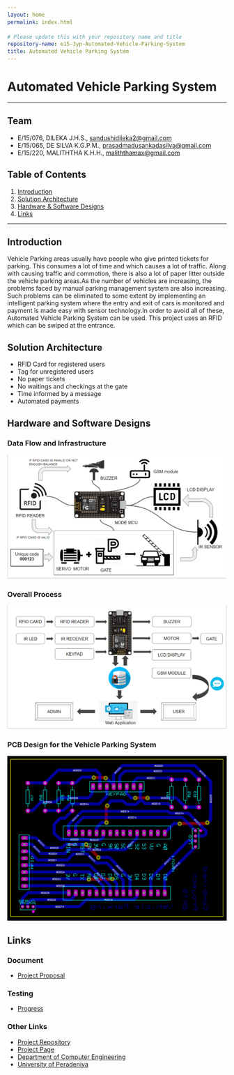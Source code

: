 ```yaml
---
layout: home
permalink: index.html

# Please update this with your repository name and title
repository-name: e15-3yp-Automated-Vehicle-Parking-System
title: Automated Vehicle Parking System
---
```


[comment]: # "This is the standard layout for the project, but you can clean this and use your own template"

# Automated Vehicle Parking System

---

## Team
-  E/15/076, DILEKA J.H.S., [sandushidileka2@gmail.com](mailto:sandushidileka2@gmail.com)
-  E/15/065, DE SILVA K.G.P.M., [prasadmadusankadasilva@gmail.com](mailto:prasadmadusankadasilva@gmail.com)
-  E/15/220, MALITHTHA K.H.H., [maliththamax@gmail.com](mailto:maliththamax@gmail.com)

## Table of Contents
1. [Introduction](#introduction)
2. [Solution Architecture](#solution-architecture )
3. [Hardware & Software Designs](#hardware-and-software-designs)
4. [Links](#links)

---

## Introduction

Vehicle Parking areas usually have people who give printed tickets for parking. This consumes a lot of time and which causes a lot of traffic. Along with causing traffic and commotion, there is also a lot of paper litter outside the vehicle parking areas.As the number of vehicles are increasing, the problems faced by manual parking management system are also increasing. Such problems can be eliminated to some extent by implementing an intelligent parking system where the entry and exit of cars is monitored and payment is made easy with sensor technology.In order to avoid all of these, Automated Vehicle Parking System can be used. This project uses an RFID which can be swiped at the entrance.

## Solution Architecture

* RFID Card for registered users  
* Tag for unregistered users  
* No paper tickets  
* No waitings and checkings at the gate  
* Time informed by a message  
* Automated payments

## Hardware and Software Designs  
### Data Flow and Infrastructure  
![Data Flow and Infrastructure](docs/data/images/dataflow.PNG)  
### Overall Process  
![Overall Process](docs/data/images/process.PNG)  
### PCB Design for the Vehicle Parking System  
![PCB Design for the Vehicle Parking System](docs/data/images/PCBdesign.png)

  

 


## Links 

### Document  
- [Project Proposal](docs/data/pdf/ProjectProposalRevision.pdf)

### Testing  
- [Progress](docs/data/videos/Progress_1.mp4)


### Other Links
- <a href = "https://github.com/cepdnaclk/e15-3yp-Automated-Vehicle-Parking-System" target = "_blank"> Project Repository </a>
- <a href = "https://cepdnaclk.github.io/e15-3yp-Automated-Vehicle-Parking-System/" target = "_blank">Project Page</a>
- <a href = "http://www.ce.pdn.ac.lk/" target = "_blank">Department of Computer Engineering</a>
- <a href = "https://eng.pdn.ac.lk/" target = "_blank">University of Peradeniya</a>




[//]: # (Please refer this to learn more about Markdown syntax)
[//]: # (https://github.com/adam-p/markdown-here/wiki/Markdown-Cheatsheet)
